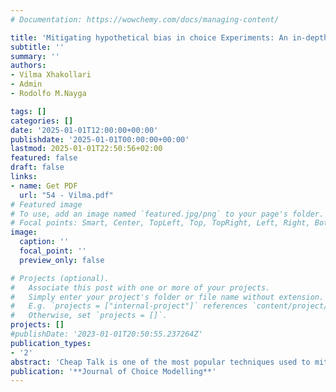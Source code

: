 ```yaml
---
# Documentation: https://wowchemy.com/docs/managing-content/

title: 'Mitigating hypothetical bias in choice Experiments: An in-depth review on the use of cheap talk'
subtitle: ''
summary: ''
authors:
- Vilma Xhakollari
- Admin
- Rodolfo M.Nayga

tags: []
categories: []
date: '2025-01-01T12:00:00+00:00'
publishdate: '2025-01-01T00:00:00+00:00'
lastmod: 2025-01-01T22:50:56+02:00
featured: false
draft: false
links: 
- name: Get PDF
  url: "54 - Vilma.pdf"
# Featured image
# To use, add an image named `featured.jpg/png` to your page's folder.
# Focal points: Smart, Center, TopLeft, Top, TopRight, Left, Right, BottomLeft, Bottom, BottomRight.
image:
  caption: ''
  focal_point: ''
  preview_only: false

# Projects (optional).
#   Associate this post with one or more of your projects.
#   Simply enter your project's folder or file name without extension.
#   E.g. `projects = ["internal-project"]` references `content/project/deep-learning/index.md`.
#   Otherwise, set `projects = []`.
projects: []
#publishDate: '2023-01-01T20:50:55.237264Z'
publication_types: 
- '2'
abstract: 'Cheap Talk is one of the most popular techniques used to mitigate hypothetical bias in choice experiments, but there is uncertainty about how it is used by researchers, and its effectiveness. We reviewed and explored in-depth how cheap talk is used and how effective it is in mitigating hypothetical bias by examining 172 articles in the literature using a systematic review. The results show that cheap talk is largely used in choice experiment studies, but only a minority of articles make the cheap talk scripts available to the readers. Furthermore, we found that there is a large heterogeneity on how the cheap talk script is used by researchers in terms of length, words used, structure, and its effectiveness. This review provides useful insights about the implementation of cheap talk in choice experiments as well as outline several future research avenues that could be useful in improving the validity and reliability of data collected using hypothetical choice experiments.'
publication: '**Journal of Choice Modelling**'
---
```

